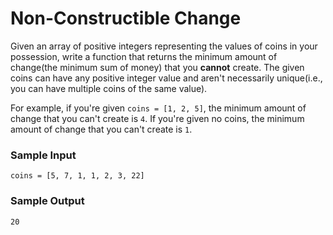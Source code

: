 # Non-Constructible Change
Given an array of positive integers representing the values of coins in your possession, write a function that returns the minimum amount of change(the minimum sum of money) that you **cannot** create. The given coins can have any positive integer value and aren't necessarily unique(i.e., you can have multiple coins of the same value).

For example, if you're given ```coins = [1, 2, 5]```, the minimum amount of change that you can't create is ```4```. If you're given no coins, the minimum amount of change that you can't create is ```1```.

### Sample Input
```
coins = [5, 7, 1, 1, 2, 3, 22]
```

### Sample Output
```
20
```